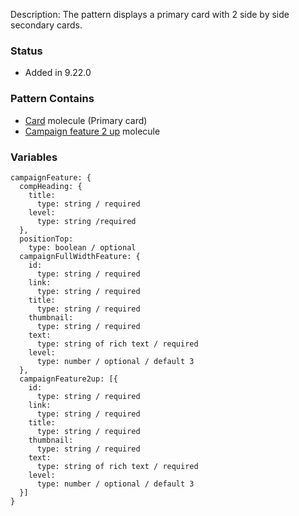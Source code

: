 Description: The pattern displays a primary card with 2 side by side secondary cards.

### Status
* Added in 9.22.0

### Pattern Contains
* [Card](./?p=molecules-card) molecule (Primary card)
* [Campaign feature 2 up](/?p=molecules-campaign-feature-2up) molecule

### Variables
~~~
campaignFeature: {
  compHeading: {
    title:
      type: string / required
    level:
      type: string /required
  },
  positionTop: 
    type: boolean / optional
  campaignFullWidthFeature: {
	id:
	  type: string / required
	link:
	  type: string / required
	title:
	  type: string / required
	thumbnail:
	  type: string / required
	text:
	  type: string of rich text / required
	level:
	  type: number / optional / default 3
  },
  campaignFeature2up: [{
	id:
	  type: string / required
	link:
	  type: string / required
	title:
	  type: string / required
	thumbnail:
	  type: string / required
	text:
	  type: string of rich text / required
	level:
	  type: number / optional / default 3
  }]
}
~~~
